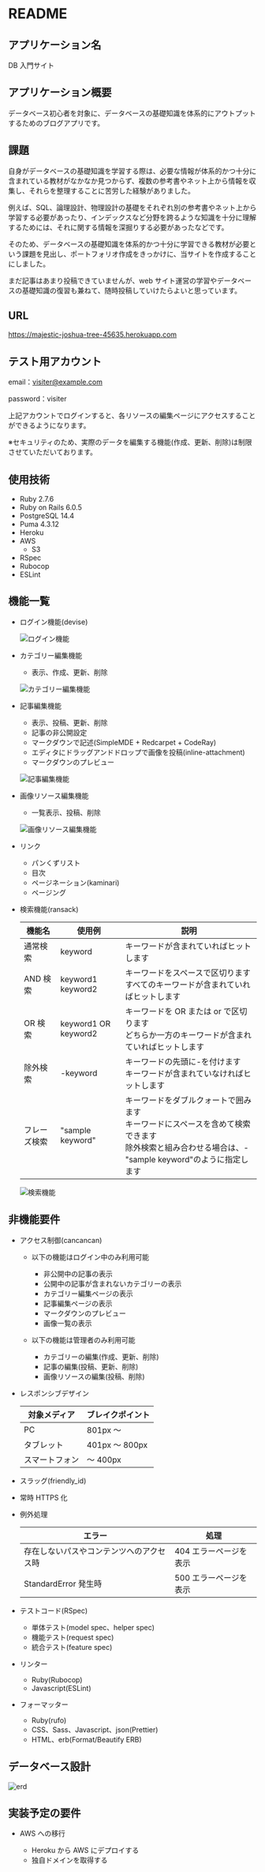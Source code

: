 # README

## アプリケーション名

DB 入門サイト

## アプリケーション概要

データベース初心者を対象に、データベースの基礎知識を体系的にアウトプットするためのブログアプリです。

## 課題

自身がデータベースの基礎知識を学習する際は、必要な情報が体系的かつ十分に含まれている教材がなかなか見つからず、複数の参考書やネット上から情報を収集し、それらを整理することに苦労した経験がありました。

例えば、SQL、論理設計、物理設計の基礎をそれぞれ別の参考書やネット上から学習する必要があったり、インデックスなど分野を跨るような知識を十分に理解するためには、それに関する情報を深掘りする必要があったなどです。

そのため、データベースの基礎知識を体系的かつ十分に学習できる教材が必要という課題を見出し、ポートフォリオ作成をきっかけに、当サイトを作成することにしました。

まだ記事はあまり投稿できていませんが、web サイト運営の学習やデータベースの基礎知識の復習も兼ねて、随時投稿していけたらよいと思っています。

## URL

https://majestic-joshua-tree-45635.herokuapp.com

## テスト用アカウント

email：visiter@example.com

password：visiter

上記アカウントでログインすると、各リソースの編集ページにアクセスすることができるようになります。

※セキュリティのため、実際のデータを編集する機能(作成、更新、削除)は制限させていただいております。

## 使用技術

- Ruby 2.7.6
- Ruby on Rails 6.0.5
- PostgreSQL 14.4
- Puma 4.3.12
- Heroku
- AWS
  - S3
- RSpec
- Rubocop
- ESLint

## 機能一覧

- ログイン機能(devise)

  ![ログイン機能](https://user-images.githubusercontent.com/96732339/183256890-03e37376-3a53-4115-a2e8-1f25710545c3.gif)

- カテゴリー編集機能

  - 表示、作成、更新、削除

  ![カテゴリー編集機能](https://user-images.githubusercontent.com/96732339/183256896-f3f7811e-a642-4141-99be-d963a96ba4d0.gif)

- 記事編集機能

  - 表示、投稿、更新、削除
  - 記事の非公開設定
  - マークダウンで記述(SimpleMDE + Redcarpet + CodeRay)
  - エディタにドラッグアンドドロップで画像を投稿(inline-attachment)
  - マークダウンのプレビュー

  ![記事編集機能](https://user-images.githubusercontent.com/96732339/183256904-db255b8c-4577-4d48-b902-c408e2321227.gif)

- 画像リソース編集機能

  - 一覧表示、投稿、削除

  ![画像リソース編集機能](https://user-images.githubusercontent.com/96732339/183256910-ca5bb858-f6a7-456b-a849-66c8274ab2e6.gif)

- リンク

  - パンくずリスト
  - 目次
  - ページネーション(kaminari)
  - ページング

- 検索機能(ransack)

  | 機能名       | 使用例               | 説明                                                                                                                                                  |
  | ------------ | -------------------- | ----------------------------------------------------------------------------------------------------------------------------------------------------- |
  | 通常検索     | keyword              | キーワードが含まれていればヒットします                                                                                                                |
  | AND 検索     | keyword1 keyword2    | キーワードをスペースで区切ります<br>すべてのキーワードが含まれていればヒットします                                                                    |
  | OR 検索      | keyword1 OR keyword2 | キーワードを OR または or で区切ります<br>どちらか一方のキーワードが含まれていればヒットします                                                        |
  | 除外検索     | -keyword             | キーワードの先頭に-を付けます<br>キーワードが含まれていなければヒットします                                                                           |
  | フレーズ検索 | "sample keyword"     | キーワードをダブルクォートで囲みます<br>キーワードにスペースを含めて検索できます<br>除外検索と組み合わせる場合は、-"sample keyword"のように指定します |

  ![検索機能](https://user-images.githubusercontent.com/96732339/183256918-959f299c-01c4-4564-8c69-00c6b40c491e.gif)

## 非機能要件

- アクセス制御(cancancan)

  - 以下の機能はログイン中のみ利用可能

    - 非公開中の記事の表示
    - 公開中の記事が含まれないカテゴリーの表示
    - カテゴリー編集ページの表示
    - 記事編集ページの表示
    - マークダウンのプレビュー
    - 画像一覧の表示

  - 以下の機能は管理者のみ利用可能

    - カテゴリーの編集(作成、更新、削除)
    - 記事の編集(投稿、更新、削除)
    - 画像リソースの編集(投稿、削除)

- レスポンシブデザイン

  | 対象メディア   | ブレイクポイント |
  | -------------- | ---------------- |
  | PC             | 801px ～         |
  | タブレット     | 401px ～ 800px   |
  | スマートフォン | ～ 400px         |

- スラッグ(friendly_id)

- 常時 HTTPS 化

- 例外処理

  | エラー                                   | 処理                   |
  | ---------------------------------------- | ---------------------- |
  | 存在しないパスやコンテンツへのアクセス時 | 404 エラーページを表示 |
  | StandardError 発生時                     | 500 エラーページを表示 |

- テストコード(RSpec)

  - 単体テスト(model spec、helper spec)
  - 機能テスト(request spec)
  - 統合テスト(feature spec)

- リンター

  - Ruby(Rubocop)
  - Javascript(ESLint)

- フォーマッター

  - Ruby(rufo)
  - CSS、Sass、Javascript、json(Prettier)
  - HTML、erb(Format/Beautify ERB)

## データベース設計

![erd](https://user-images.githubusercontent.com/96732339/182565436-eae917a0-cf30-415e-8f59-d5dc424f0f30.svg)

## 実装予定の要件

- AWS への移行

  - Heroku から AWS にデプロイする
  - 独自ドメインを取得する
